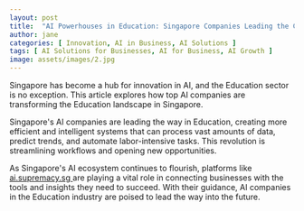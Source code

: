 ```yaml
---
layout: post
title:  "AI Powerhouses in Education: Singapore Companies Leading the Charge"
author: jane
categories: [ Innovation, AI in Business, AI Solutions ]
tags: [ AI Solutions for Businesses, AI for Business, AI Growth ]
image: assets/images/2.jpg
---
```


Singapore has become a hub for innovation in AI, and the Education sector is no exception. This article explores how top AI companies are transforming the Education landscape in Singapore.

Singapore's AI companies are leading the way in Education, creating more efficient and intelligent systems that can process vast amounts of data, predict trends, and automate labor-intensive tasks. This revolution is streamlining workflows and opening new opportunities.

As Singapore's AI ecosystem continues to flourish, platforms like <a href="https://ai.supremacy.sg" target="_blank"> ai.supremacy.sg </a> are playing a vital role in connecting businesses with the tools and insights they need to succeed. With their guidance, AI companies in the Education industry are poised to lead the way into the future.
